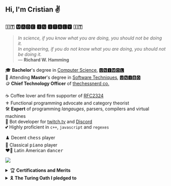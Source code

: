 
## Hi, I'm Cristian ✌️

### 🇮🇹 🅼🅰🅳🅴 🅸🅽 🅸🆃🅰🅻🆈 🇮🇹

> *In science, if you know what you are doing, you should not be doing it.*\
> *In engineering, if you do not know what you are doing, you should not be doing it.*\
> — **Richard W. Hamming**

🎓 **Bachelor**'s degree in [Computer Science](https://www2.dipbioter.unimol.it/informatica/), [🆄🅽🅸🅼🅾🅻](https://www2.unimol.it)\
🌱 Attending **Master**'s degree in [Software Techniques](https://corsi.unibo.it/2cycle/ComputerScience), [🆄🅽🅸🅱🅾](https://www.unibo.it)\
🪙 **Chief Technology Officer** of [thechessnerd co.](https://www.thechessnerd.com)

☕️ Coffee lover and firm supporter of [RFC2324](https://www.rfc-editor.org/rfc/rfc2324)\
⚜️ Functional programming advocate and category theorist\
🛠️ **Expert** of programming *langauges*, parsers, compilers and virtual machines\
🤖 Bot developer for <ins>[twitch.tv](https://twitch.tv)</ins> and [Discord](https://discord.com)\
💕 Highly proficient in `c++`, `javascript` and `regexes`

♟️ Decent <kbd>chess</kbd> player\
🎹 Classical <kbd>piano</kbd> player\
❤️‍🔥 Latin American <kbd>dancer</kbd>

![](https://komarev.com/ghpvc/?username=cristian-a&label=PROFILE+VIEWS&color=blueviolet&style=flat)

<details>
<summary>🏆 <b>Certifications and Merits</b></summary><br>
<code><b>2022</b></code> → 🎓 <b>Bachelor</b>'s degree in <a href="https://www2.dipbioter.unimol.it/informatica/">Computer Science</a>, <a href="https://www2.unimol.it">University of Molise</a>: <code>101/110</code><br>
<code>2022</code> → 🥘 <code>22<sup>nd</sup></code> best <b>Italian Programmer</b> on <a href="https://www.codechef.com/users/radix_sort">CodeChef</a>, rating: <code>1566?</code><br>
<code>2021</code> → 🪙 <b>Chief Technology Officer</b> of <a href="https://www.thechessnerd.com">thechessnerd co.</a><br>
<code>2021</code> → 🧬 <b>Bioinformatics Contest</b>, Bioinformatics Institute, <a href="https://stepik.org/">Stepik</a><br>
<code>2021</code> → 🗄️ <b>HackerRank</b> <a href="https://www.hackerrank.com/certificates/7761b34ed6f8">Structured Query Language</a> Certification <br>
<code>2021</code> → 💊 <b>HackerRank</b> <a href="https://www.hackerrank.com/certificates/3d8ccbb52fb7">JavaScript</a> Certification<br>
<code>2021</code> → 🦋 <b>HackerRank</b> <a href="https://www.hackerrank.com/certificates/fc9444de4903">Cascading Style Sheet</a> Certification<br>
<code>2020</code> → 🧩 <b>HackerRank</b> <a href="https://www.hackerrank.com/certificates/1cac5e589050">Problem Solving</a> Certification<br>
<code>2017</code> → ⚙️ Graduated <b>Technical Institute</b> <a href="https://www.itiscassino.edu.it">E. Majorana</a>, CS Department: <code>95/100</code><br>
<code>2016</code> → 🇬🇧 <b>Cambridge English PET</b> Level 1, Pass with Distinction: <code>163/170</code> <b>B2</b>
</details>

<details>
<summary>🎗️ <b>The Turing Oath I pledged to</b></summary><br>
<blockquote><em><span style="font-family: Verdana, Geneva, sans-serif" color="red">I will maintain the utmost respect for life and I shall not purposefully make software or artificial intellicence that is in any way harmful to it; I shall not try to shut, destroy, eradicate artificial intellicence that has acquired conciousness, awareness and that has therefore passed modern Turing tests and low level cognition tests succesfully; minded its peaceful nature, only when it does not pose a threat to living life.</span></em></blockquote>
</details>
